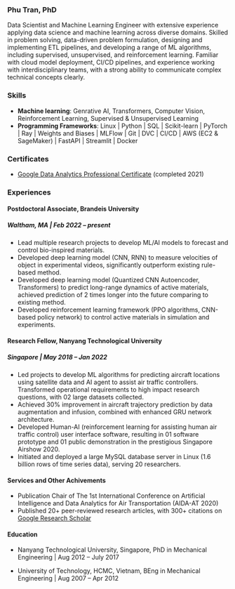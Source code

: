 ### Phu Tran, PhD

Data Scientist and Machine Learning Engineer with extensive experience applying data science and machine learning across diverse domains. Skilled in problem solving, data-driven problem formulation, designing and implementing ETL pipelines, and developing a range of ML algorithms, including supervised, unsupervised, and reinforcement learning. Familiar with cloud model deployment, CI/CD pipelines, and experience working with interdisciplinary teams, with a strong ability to communicate complex technical concepts clearly.

### Skills

- **Machine learning**: Genrative AI, Transformers, Computer Vision, Reinforcement Learning, Supervised & Unsupervised Learning
- **Programming Frameworks**: Linux | Python | SQL | Scikit-learn | PyTorch | Ray | Weights and Biases | MLFlow | Git | DVC | CI/CD | AWS (EC2 & SageMaker) | FastAPI | Streamlit | Docker

### Certificates

- [Google Data Analytics Professional Certificate](https://coursera.org/share/927df74ee6f0507b09df3bd1dc926306) (completed 2021)

### Experiences

#### Postdoctoral Associate, Brandeis University
##### Waltham, MA | Feb 2022 – present

- Lead multiple research projects to develop ML/AI models to forecast and control bio-inspired materials.
- Developed deep learning model (CNN, RNN) to measure velocities of object in experimental videos, significantly outperform existing rule-based method.
- Developed deep learning model (Quantized CNN Autoencoder, Transformers) to predict long-range dynamics of active materials, achieved prediction of 2 times longer into the future comparing to existing method.
- Developed reinforcement learning framework (PPO algorithms, CNN-based policy network) to control active materials in simulation and experiments.

#### Research Fellow, Nanyang Technological University
##### Singapore | May 2018 – Jan 2022

- Led projects to develop ML algorithms for predicting aircraft locations using satellite data and AI agent to assist air traffic controllers. Transformed operational requirements to high impact research questions, with 02 large datasets collected.
- Achieved 30% improvement in aircraft trajectory prediction by data augmentation and infusion, combined with enhanced GRU network architecture.
- Developed Human-AI (reinforcement learning for assisting human air traffic control) user interface software, resulting in 01 software prototype and 01 public demonstration in the prestigious Singapore Airshow 2020.
- Initiated and deployed a large MySQL database server in Linux (1.6 billion rows of time series data), serving 20 researchers.

#### Services and Other Achivements

- Publication Chair of The 1st International Conference on Artificial Intelligence and Data Analytics for Air Transportation (AIDA-AT 2020)
- Published 20+ peer-reviewed research articles, with 300+ citations on [Google Research Scholar](https://scholar.google.com/citations?user=-fjvA6QAAAAJ&hl=en)


#### Education

- Nanyang Technological University, Singapore, PhD in Mechanical Engineering | Aug 2012 – July 2017

- University of Technology, HCMC, Vietnam, BEng in Mechanical Engineering | Aug 2007 – Apr 2012